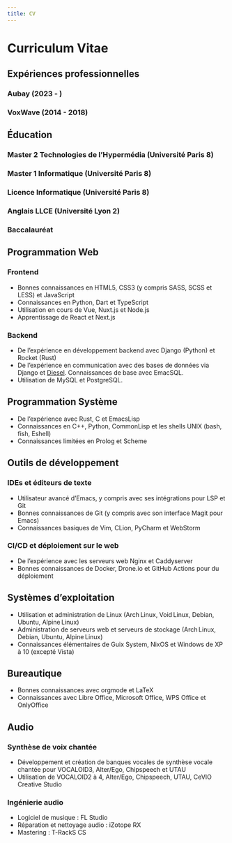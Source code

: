 ```yaml
---
title: CV
---
```


# Curriculum Vitae

## Expériences professionnelles
### Aubay (2023 - )
### VoxWave (2014 - 2018)

## Éducation
### Master 2 Technologies de l’Hypermédia (Université Paris 8)
### Master 1 Informatique (Université Paris 8)
### Licence Informatique (Université Paris 8)
### Anglais LLCE (Université Lyon 2)
### Baccalauréat

## Programmation Web

### Frontend

- Bonnes connaissances en HTML5, CSS3 (y compris SASS, SCSS et LESS)
  et JavaScript
- Connaissances en Python, Dart et TypeScript
- Utilisation en cours de Vue, Nuxt.js et Node.js
- Apprentissage de React et Next.js

### Backend

- De l’expérience en développement backend avec Django (Python) et Rocket (Rust)
- De l’expérience en communication avec des bases de données via
  Django et [Diesel](https://diesel.rs). Connaissances de base avec EmacSQL.
- Utilisation de MySQL et PostgreSQL.

## Programmation Système
- De l’expérience avec Rust, C et EmacsLisp
- Connaissances en C++, Python, CommonLisp et les shells UNIX
  (bash, fish, Eshell)
- Connaissances limitées en Prolog et Scheme

## Outils de développement
### IDEs et éditeurs de texte
- Utilisateur avancé d’Emacs, y compris avec ses intégrations pour LSP
  et Git
- Bonnes connaissances de Git (y compris avec son interface Magit pour
  Emacs)
- Connaissances basiques de Vim, CLion, PyCharm et WebStorm

### CI/CD et déploiement sur le web
- De l’expérience avec les serveurs web Nginx et Caddyserver
- Bonnes connaissances de Docker, Drone.io et GitHub Actions pour du
  déploiement

## Systèmes d’exploitation
- Utilisation et administration de Linux (Arch Linux, Void Linux,
  Debian, Ubuntu, Alpine Linux)
- Administration de serveurs web et serveurs de stockage (Arch Linux,
  Debian, Ubuntu, Alpine Linux)
- Connaissances élémentaires de Guix System, NixOS et Windows de XP à
  10 (excepté Vista)

## Bureautique
- Bonnes connaissances avec orgmode et LaTeX
- Connaissances avec Libre Office, Microsoft Office, WPS Office et OnlyOffice

## Audio

### Synthèse de voix chantée
- Développement et création de banques vocales de synthèse vocale
  chantée pour VOCALOID3, Alter/Ego, Chipspeech et UTAU
- Utilisation de VOCALOID2 à 4, Alter/Ego, Chipspeech, UTAU, CeVIO
  Creative Studio

### Ingénierie audio
- Logiciel de musique : FL Studio
- Réparation et nettoyage audio : iZotope RX
- Mastering : T-RackS CS
